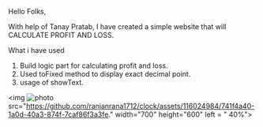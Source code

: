 Hello Folks,

With help of Tanay Pratab, I have created  a simple website that will CALCULATE PROFIT AND LOSS.

What i have used

1) Build logic part for calculating profit and loss.
2) Used toFixed method to display exact decimal point.
3) usage of showText.




<img ![photo](https://github.com/ranjanrana1712/Profit-and-Loss/assets/116024984/952c9923-ea56-40b8-991f-5c420f73cbba)
src="https://github.com/ranjanrana1712/clock/assets/116024984/741f4a40-1a0d-40a3-874f-7caf86f3a3fe." width="700" height="600" left = " 40%">    <br> 
